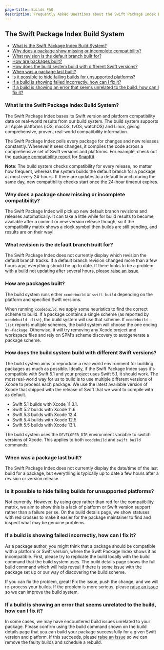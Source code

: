 ```yaml
---
page-title: Builds FAQ
description: Frequently Asked Questions about the Swift Package Index Build System
---
```


## The Swift Package Index Build System

- [What is the Swift Package Index Build System?](#build-system)
- [Why does a package show missing or incomplete compatibility?](#no-builds)
- [What revision is the default branch built for?](#what-revision)
- [How are packages built?](#built-how)
- [How does the build system build with different Swift versions?](#swift-versions)
- [When was a package last built?](#last-built)
- [Is it possible to hide failing builds for unsupported platforms?](#hide-failing-builds)
- [If a build is showing failed incorrectly, how can I fix it?](#fix-false-negative)
- [If a build is showing an error that seems unrelated to the build, how can I fix it?](#unrelated-error)

<h3 id="build-system">What is the Swift Package Index Build System?</h3>

The Swift Package Index bases its Swift version and platform compatibility data on real-world results from our build system. The build system supports all Apple platforms (iOS, macOS, tvOS, watchOS) and Linux, giving comprehensive, proven, real-world compatibility information.

The Swift Package Index polls every package for changes and new releases constantly. Whenever it sees changes, it compiles the code across a comprehensive set of Swift versions and platforms. For example, check out the [package compatibility report](https://swiftpackageindex.com/SnapKit/SnapKit/builds) for [SnapKit](https://swiftpackageindex.com/SnapKit/SnapKit).

**Note:** The build system checks compatibility for every release, no matter how frequent, whereas the system builds the default branch for a package at most every 24-hours. If there are updates to a default branch during the same day, new compatibility checks start once the 24-hour timeout expires.

<h3 id="no-builds">Why does a package show missing or incomplete compatibility?</h3>

The Swift Package Index will pick up new default branch revisions and releases automatically. It can take a little while for build results to become available after a commit or new version release though, so if the compatibility matrix shows a clock symbol then builds are still pending, and results are on their way!

<h3 id="what-revision">What revision is the default branch built for?</h3>

The Swift Package Index does not currently display which revision the default branch tracks. If a default branch revision changed more than a few hours ago, everything should be up to date. If there looks to be a problem with a build not updating after several hours, please [raise an issue](https://github.com/SwiftPackageIndex/SwiftPackageIndex-Server/issues/new/choose).

<h3 id="built-how">How are packages built?</h3>

The build system runs either `xcodebuild` or `swift build` depending on the platform and specified Swift versions.

When running `xcodebuild`, we apply some heuristics to find the correct scheme to build. If a package contains a single scheme (as reported by `xcodebuild -list`), the build system will use that scheme. If `xcodebuild -list` reports multiple schemes, the build system will choose the one ending in `-Package`. Otherwise, it will try removing any Xcode project and workspace files and rely on SPM’s scheme discovery to autogenerate a package scheme.

<h3 id="swift-versions">How does the build system build with different Swift versions?</h3>

The build system aims to reproduce a real-world environment for building packages as much as possible. Ideally, if the Swift Package Index says it's compatible with Swift 5.1 and your project uses Swift 5.1, it should work. The most real-world way for us to build is to use multiple different versions of Xcode to process each package. We use the latest available version of Xcode that shipped with the release of Swift that we want to compile with as default.

- Swift 5.1 builds with Xcode 11.3.1.
- Swift 5.2 builds with Xcode 11.6.
- Swift 5.3 builds with Xcode 12.4.
- Swift 5.4 builds with Xcode 12.5.
- Swift 5.5 builds with Xcode 13.1.

The build system uses the `DEVELOPER_DIR` environment variable to switch versions of Xcode. This applies to both `xcodebuild` and `swift build` commands.

<h3 id="last-built">When was a package last built?</h3>

The Swift Package Index does not currently display the date/time of the last build for a package, but everything is typically up to date a few hours after a revision or version release.

<h3 id="hide-failing-builds">Is it possible to hide failing builds for unsupported platforms?</h3>

Not currently. However, by using grey rather than red for the compatibility matrix, we aim to show this is a lack of platform or Swift version support rather than a failure per se. On the build details page, we show statuses with red crosses to make it easier for the package maintainer to find and inspect what may be genuine problems.

<h3 id="fix-false-negative">If a build is showing failed incorrectly, how can I fix it?</h3>

As a package author, you might think that a package should be compatible with a platform or Swift version, where the Swift Package Index shows it as incompatible. First, please try to replicate the build locally with the build command that the build system uses. The build details page shows the full build command which will help reveal if there is some issue with the package set up or our way of discovering the build scheme.

If you can fix the problem, great! Fix the issue, push the change, and we will re-process your builds. If the problem is more serious, please [raise an issue](https://github.com/SwiftPackageIndex/SwiftPackageIndex-Server/issues/new/choose) so we can improve the build system.

<h3 id="unrelated-error">If a build is showing an error that seems unrelated to the build, how can I fix it?</h3>

In some cases, we may have encountered build issues unrelated to your package. Please confirm using the build command shown on the build details page that you can build your package successfully for a given Swift version and platform. If this succeeds, please [raise an issue](https://github.com/SwiftPackageIndex/SwiftPackageIndex-Server/issues/new/choose) so we can remove the faulty builds and schedule a rebuild.
